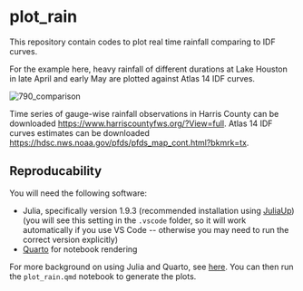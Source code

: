 # plot_rain

This repository contain codes to plot real time rainfall comparing to IDF curves.

For the example here, heavy rainfall of different durations at Lake Houston in late April and early May are plotted against Atlas 14 IDF curves.

![790_comparison](https://github.com/yuchenluv/plot_rain/assets/57869474/2f86acfd-38c3-4e28-b7b9-3fb7c84a5591)

Time series of gauge-wise rainfall observations in Harris County can be downloaded <https://www.harriscountyfws.org/?View=full>.
Atlas 14 IDF curves estimates can be downloaded <https://hdsc.nws.noaa.gov/pfds/pfds_map_cont.html?bkmrk=tx>.

## Reproducability

You will need the following software:

- Julia, specifically version 1.9.3 (recommended installation using [JuliaUp](https://github.com/JuliaLang/juliaup)) (you will see this setting in the `.vscode` folder, so it will work automatically if you use VS Code -- otherwise you may need to run the correct version explicitly)
- [Quarto](https://quarto.org/) for notebook rendering

For more background on using Julia and Quarto, see [here](https://ceve-421-521.github.io/labs/lab-01/).
You can then run the `plot_rain.qmd` notebook to generate the plots.
